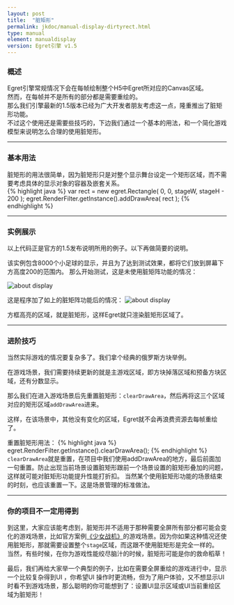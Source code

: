 ```yaml
---
layout: post
title:  "脏矩形"
permalink: jkdoc/manual-display-dirtyrect.html
type: manual
element: manualdisplay
version: Egret引擎 v1.5
---
```


### 概述

 Egret引擎常规情况下会在每帧绘制整个H5中Egret所对应的Canvas区域。     
 然而，在每帧并不是所有的部分都是需要重绘的。   
 那么我们引擎最新的1.5版本已经为广大开发者朋友考虑这一点，隆重推出了脏矩形功能。     
 不过这个使用还是需要些技巧的，下边我们通过一个基本的用法，和一个简化游戏模型来说明怎么合理的使用脏矩形。          
    
 -------
### 基本用法
   
脏矩形的用法很简单，因为脏矩形只是对整个显示舞台设定一个矩形区域，而不需要考虑具体的显示对象的容器及嵌套关系。        
{% highlight java %}
var rect = new egret.Rectangle( 0, 0, stageW, stageH - 200 );
egret.RenderFilter.getInstance().addDrawArea( rect );
{% endhighlight %}
    
 -------
### 实例展示
   
以上代码正是官方的1.5发布说明所用的例子。以下再做简要的说明。
   
该实例包含8000个小足球的显示，并且为了达到测试效果，都将它们放到屏幕下方高度200的范围内。
那么开始测试，这是未使用脏矩阵功能的情况：
  
![about display]({{site.baseurl}}/assets/img-jk/manual-display-dirtyrect/no-dirty_70.jpg)
  
这是程序加了如上的脏矩阵功能后的情况：
![about display]({{site.baseurl}}/assets/img-jk/manual-display-dirtyrect/dirty_70.jpg)
   
方框高亮的区域，就是脏矩形，这样Egret就只渲染脏矩形区域了。  
   
    
 -------
### 进阶技巧
   
当然实际游戏的情况要复杂多了。我们拿个经典的俄罗斯方块举例。         
  
在游戏场景，我们需要持续更新的就是主游戏区域，即方块掉落区域和预备方块区域，还有分数显示。    
        
那么我们在进入游戏场景后先重置脏矩形：`clearDrawArea`，然后再将这三个区域对应的矩形区域`addDrawArea`进来。          

这样，在该场景中，其他没有变化的区域，Egret就不会再浪费资源去每帧重绘了。          
   
重置脏矩形用法：
{% highlight java %}
egret.RenderFilter.getInstance().clearDrawArea();
{% endhighlight %}
`clearDrawArea`就是重置，在项目中我们使用addDrawArea的地方，最后前面加一句重置。防止出现当前场景设置脏矩形跟前一个场景设置的脏矩形叠加的问题，这样就可能对脏矩形功能提升性能打折扣。
当然某个使用脏矩形功能的场景结束的时刻，也应该重置一下。这是场景管理的标准做法。
  
    
 -------
### 你的项目不一定用得到
到这里，大家应该能考虑到，脏矩形并不适用于那种需要全屏所有部分都可能会变化的游戏场景，比如官方案例[《少女战机》](http://www.egret-labs.org/case)的游戏场景。因为你如果这种情况还使用脏矩形，那就需要设置整个`stage`区域，而这跟不使用脏矩形是完全一样的。          
当然，有些时候，在你为游戏性能绞尽脑汁的时候，脏矩形可能是你的救命稻草！          
   
最后，我们再给大家举一个典型的例子，比如在需要全屏重绘的游戏进行中，显示一个比较复杂得到UI ，你希望UI 操作时更流畅，但为了用户体验，又不想显示UI时看不到游戏场景，那么聪明的你可能想到了：设置UI显示区域或UI当前重绘区域为脏矩形！








